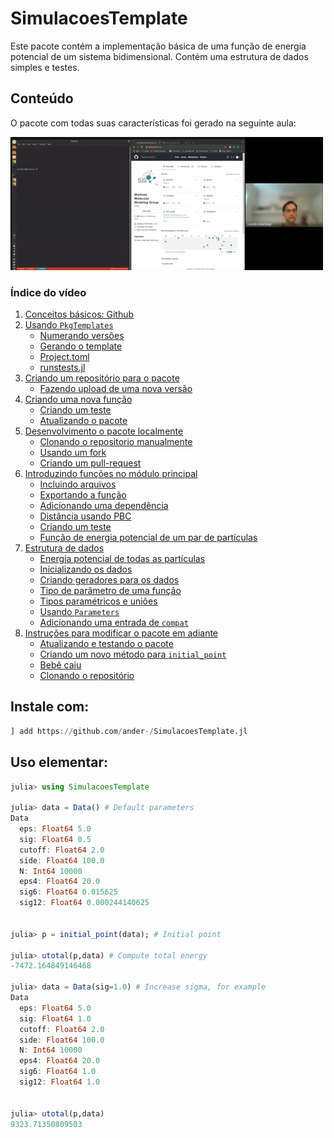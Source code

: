 # SimulacoesTemplate

Este pacote contém a implementação básica de uma função de energia
potencial de um sistema bidimensional. Contém uma estrutura de dados
simples e testes. 

## Conteúdo

O pacote com todas suas características foi gerado na seguinte aula:

[![YOUTUBE VIDEO](https://raw.githubusercontent.com/m3g/SimulacoesTemplate.jl/master/docs/video_image.png)](https://www.youtube.com/watch?v=6M_YpNrrtKM "Julia: Criando pacotes, estruturas, e desenvolvimento.")

### Índice do vídeo

1. [Conceitos básicos: Github](https://youtu.be/6M_YpNrrtKM?t=22)
2. [Usando `PkgTemplates`](https://youtu.be/6M_YpNrrtKM?t=477)
    * [Numerando versões](https://youtu.be/6M_YpNrrtKM?t=720)
    * [Gerando o template](https://youtu.be/6M_YpNrrtKM?t=1209)
    * [Project.toml](https://youtu.be/6M_YpNrrtKM?t=1375)
    * [runstests.jl](https://youtu.be/6M_YpNrrtKM?t=1748)
3. [Criando um repositório para o pacote](https://youtu.be/6M_YpNrrtKM?t=1780)
    * [Fazendo upload de uma nova versão](https://youtu.be/6M_YpNrrtKM?t=2556)
4. [Criando uma nova função](https://youtu.be/6M_YpNrrtKM?t=2817)
    * [Criando um teste](https://youtu.be/6M_YpNrrtKM?t=2886)
    * [Atualizando o pacote](https://youtu.be/6M_YpNrrtKM?t=3227)
5. [Desenvolvimento o pacote localmente](https://youtu.be/6M_YpNrrtKM?t=3423)
    * [Clonando o repositorio manualmente](https://youtu.be/6M_YpNrrtKM?t=3963)
    * [Usando um fork](https://youtu.be/6M_YpNrrtKM?t=4117)
    * [Criando um pull-request](https://youtu.be/6M_YpNrrtKM?t=4406)
6. [Introduzindo funções no módulo principal](https://youtu.be/6M_YpNrrtKM?t=4680)
    * [Incluindo arquivos](https://youtu.be/6M_YpNrrtKM?t=4870)
    * [Exportando a função](https://youtu.be/6M_YpNrrtKM?t=4933)
    * [Adicionando uma dependência](https://youtu.be/6M_YpNrrtKM?t=4953)
    * [Distância usando PBC](https://youtu.be/6M_YpNrrtKM?t=5370)
    * [Criando um teste](https://youtu.be/6M_YpNrrtKM?t=5500)
    * [Função de energia potencial de um par de partículas](https://youtu.be/6M_YpNrrtKM?t=6136)
7. [Estrutura de dados](https://youtu.be/6M_YpNrrtKM?t=6370)
    * [Energia potencial de todas as partículas](https://youtu.be/6M_YpNrrtKM?t=6573)
    * [Inicializando os dados](https://youtu.be/6M_YpNrrtKM?t=6897)
    * [Criando geradores para os dados](https://youtu.be/6M_YpNrrtKM?t=7400)
    * [Tipo de parâmetro de uma função](https://youtu.be/6M_YpNrrtKM?t=7876)
    * [Tipos paramétricos e uniões](https://youtu.be/6M_YpNrrtKM?t=8015)
    * [Usando `Parameters`](https://youtu.be/6M_YpNrrtKM?t=8249)
    * [Adicionando uma entrada de `compat`](https://youtu.be/6M_YpNrrtKM?t=8450)
8. [Instruções para modificar o pacote em adiante](https://youtu.be/6M_YpNrrtKM?t=9125)
    * [Atualizando e testando o pacote](https://youtu.be/6M_YpNrrtKM?t=9372)
    * [Criando um novo método para `initial_point`](https://youtu.be/6M_YpNrrtKM?t=9488)
    * [Bebê caiu](https://youtu.be/6M_YpNrrtKM?t=9720)
    * [Clonando o repositório](https://youtu.be/6M_YpNrrtKM?t=9975)

## Instale com:

```julia
] add https://github.com/ander-/SimulacoesTemplate.jl
```

## Uso elementar:

```julia
julia> using SimulacoesTemplate

julia> data = Data() # Default parameters
Data
  eps: Float64 5.0
  sig: Float64 0.5
  cutoff: Float64 2.0
  side: Float64 100.0
  N: Int64 10000
  eps4: Float64 20.0
  sig6: Float64 0.015625
  sig12: Float64 0.000244140625


julia> p = initial_point(data); # Initial point

julia> utotal(p,data) # Compute total energy
-7472.164849146468

julia> data = Data(sig=1.0) # Increase sigma, for example
Data
  eps: Float64 5.0
  sig: Float64 1.0
  cutoff: Float64 2.0
  side: Float64 100.0
  N: Int64 10000
  eps4: Float64 20.0
  sig6: Float64 1.0
  sig12: Float64 1.0


julia> utotal(p,data)
9323.71350809503

```




